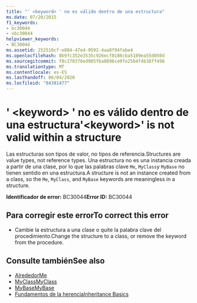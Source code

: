 ```yaml
---
title: "' <keyword> ' no es válido dentro de una estructura"
ms.date: 07/20/2015
f1_keywords:
- bc30044
- vbc30044
helpviewer_keywords:
- BC30044
ms.assetid: 252510cf-e084-47e4-9592-4aa8f94fabe4
ms.openlocfilehash: 8b9fc352e3535c926ecf0186cba5189ea55d050d
ms.sourcegitcommit: f8c270376ed905f6a8896ce0fe25b4f4b38ff498
ms.translationtype: MT
ms.contentlocale: es-ES
ms.lasthandoff: 06/04/2020
ms.locfileid: "84381477"
---
```

# <a name="keyword-is-not-valid-within-a-structure"></a><span data-ttu-id="d051d-102">' \<keyword> ' no es válido dentro de una estructura</span><span class="sxs-lookup"><span data-stu-id="d051d-102">'\<keyword>' is not valid within a structure</span></span>
<span data-ttu-id="d051d-103">Las estructuras son tipos de valor, no tipos de referencia.</span><span class="sxs-lookup"><span data-stu-id="d051d-103">Structures are value types, not reference types.</span></span> <span data-ttu-id="d051d-104">Una estructura no es una instancia creada a partir de una clase, por lo que las palabras clave `Me`, `MyClass`y `MyBase` no tienen sentido en una estructura.</span><span class="sxs-lookup"><span data-stu-id="d051d-104">A structure is not an instance created from a class, so the `Me`, `MyClass`, and `MyBase` keywords are meaningless in a structure.</span></span>  
  
 <span data-ttu-id="d051d-105">**Identificador de error:** BC30044</span><span class="sxs-lookup"><span data-stu-id="d051d-105">**Error ID:** BC30044</span></span>  
  
## <a name="to-correct-this-error"></a><span data-ttu-id="d051d-106">Para corregir este error</span><span class="sxs-lookup"><span data-stu-id="d051d-106">To correct this error</span></span>  
  
- <span data-ttu-id="d051d-107">Cambie la estructura a una clase o quite la palabra clave del procedimiento.</span><span class="sxs-lookup"><span data-stu-id="d051d-107">Change the structure to a class, or remove the keyword from the procedure.</span></span>  
  
## <a name="see-also"></a><span data-ttu-id="d051d-108">Consulte también</span><span class="sxs-lookup"><span data-stu-id="d051d-108">See also</span></span>

- [<span data-ttu-id="d051d-109">Alrededor</span><span class="sxs-lookup"><span data-stu-id="d051d-109">Me</span></span>](../programming-guide/program-structure/me-my-mybase-and-myclass.md#me)
- [<span data-ttu-id="d051d-110">MyClass</span><span class="sxs-lookup"><span data-stu-id="d051d-110">MyClass</span></span>](../programming-guide/program-structure/me-my-mybase-and-myclass.md#myclass)
- [<span data-ttu-id="d051d-111">MyBase</span><span class="sxs-lookup"><span data-stu-id="d051d-111">MyBase</span></span>](../programming-guide/program-structure/me-my-mybase-and-myclass.md#mybase)
- [<span data-ttu-id="d051d-112">Fundamentos de la herencia</span><span class="sxs-lookup"><span data-stu-id="d051d-112">Inheritance Basics</span></span>](../programming-guide/language-features/objects-and-classes/inheritance-basics.md)
